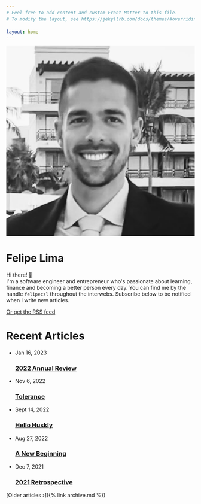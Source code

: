 ```yaml
---
# Feel free to add content and custom Front Matter to this file.
# To modify the layout, see https://jekyllrb.com/docs/themes/#overriding-theme-defaults

layout: home
---
```


<div class="hero">
  <img class="about-avatar" src="/images/avatar-2022-bw.png"/>
  <div class="intro-bio">
    <h1 class="brand-font">Felipe Lima</h1>
    <p>
    Hi there! 👋 <br>I'm a software engineer and entrepreneur who's passionate about learning, finance
    and becoming a better person every day. You can find me by the handle <code>felipecsl</code>
    throughout the interwebs. Subscribe below to be notified when I write new articles.
    </p>
    <script async data-uid="6486d12bcb" src="https://marvelous-builder-9321.ck.page/6486d12bcb/index.js"></script>
    <div class="text-center">
      <a href="{{ "/feed.xml" | relative_url }}" class="rss-subscribe">Or get the RSS feed</a>
    </div>
  </div>
</div>
<h1>Recent Articles</h1>
<ul class="post-list">
  <li>
    <span class="post-meta">Jan 16, 2023</span>
    <h3>
      <a class="post-link" href="/2023/01/13/2022-annual-review.html">
        2022 Annual Review
      </a>
    </h3>
  </li>
  <li>
    <span class="post-meta">Nov 6, 2022</span>
    <h3>
      <a class="post-link" href="/2022/11/06/tolerance.html">
        Tolerance
      </a>
    </h3>
  </li>
  <li>
    <span class="post-meta">Sept 14, 2022</span>
    <h3>
      <a class="post-link" href="/2022/09/14/hello-huskly.html">
        Hello Huskly
      </a>
    </h3>
  </li>
  <li>
    <span class="post-meta">Aug 27, 2022</span>
    <h3>
      <a class="post-link" href="/2022/08/27/a-new-beginning.html">
        A New Beginning
      </a>
    </h3>
  </li>
  <li>
    <span class="post-meta">Dec 7, 2021</span>
    <h3>
      <a class="post-link" href="/2021/12/05/2021-retrospective.html">
        2021 Retrospective
      </a>
    </h3>
  </li>
</ul>
[Older articles &rsaquo;]({% link archive.md %})
